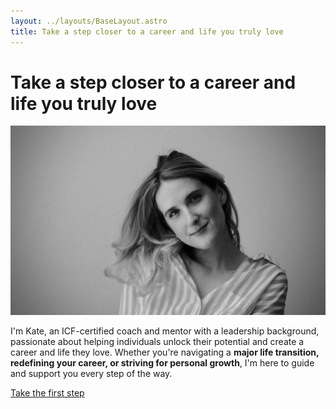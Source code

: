 ```yaml
---
layout: ../layouts/BaseLayout.astro
title: Take a step closer to a career and life you truly love
---
```


# Take a step closer to a career and life you truly love

![Alt text for image](../images/main-kate.jpg)

I'm Kate, an ICF-certified coach and mentor with a leadership background, passionate about helping individuals unlock their potential and create a career and life they love. Whether you're navigating a **major life transition, redefining your career, or striving for personal growth**, I'm here to guide and support you every step of the way.

[Take the first step](/contact)
